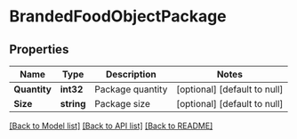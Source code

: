 # BrandedFoodObjectPackage

## Properties
Name | Type | Description | Notes
------------ | ------------- | ------------- | -------------
**Quantity** | **int32** | Package quantity | [optional] [default to null]
**Size** | **string** | Package size | [optional] [default to null]

[[Back to Model list]](../README.md#documentation-for-models) [[Back to API list]](../README.md#documentation-for-api-endpoints) [[Back to README]](../README.md)

